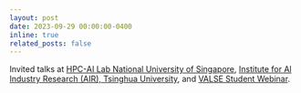 ```yaml
---
layout: post
date: 2023-09-29 00:00:00-0400
inline: true
related_posts: false
---
```


Invited talks at [HPC-AI Lab National University of Singapore](https://ai.comp.nus.edu.sg/), [Institute for Al Industry Research (AIR), Tsinghua University](https://air.tsinghua.edu.cn/en/), and [VALSE Student Webinar](http://valser.org/article-667-1.html). 